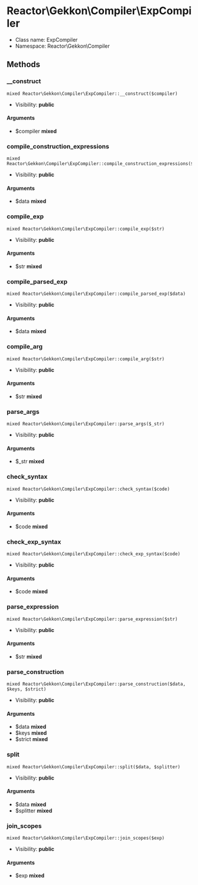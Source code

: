 Reactor\Gekkon\Compiler\ExpCompiler
===============






* Class name: ExpCompiler
* Namespace: Reactor\Gekkon\Compiler







Methods
-------


### __construct

    mixed Reactor\Gekkon\Compiler\ExpCompiler::__construct($compiler)





* Visibility: **public**


#### Arguments
* $compiler **mixed**



### compile_construction_expressions

    mixed Reactor\Gekkon\Compiler\ExpCompiler::compile_construction_expressions($data)





* Visibility: **public**


#### Arguments
* $data **mixed**



### compile_exp

    mixed Reactor\Gekkon\Compiler\ExpCompiler::compile_exp($str)





* Visibility: **public**


#### Arguments
* $str **mixed**



### compile_parsed_exp

    mixed Reactor\Gekkon\Compiler\ExpCompiler::compile_parsed_exp($data)





* Visibility: **public**


#### Arguments
* $data **mixed**



### compile_arg

    mixed Reactor\Gekkon\Compiler\ExpCompiler::compile_arg($str)





* Visibility: **public**


#### Arguments
* $str **mixed**



### parse_args

    mixed Reactor\Gekkon\Compiler\ExpCompiler::parse_args($_str)





* Visibility: **public**


#### Arguments
* $_str **mixed**



### check_syntax

    mixed Reactor\Gekkon\Compiler\ExpCompiler::check_syntax($code)





* Visibility: **public**


#### Arguments
* $code **mixed**



### check_exp_syntax

    mixed Reactor\Gekkon\Compiler\ExpCompiler::check_exp_syntax($code)





* Visibility: **public**


#### Arguments
* $code **mixed**



### parse_expression

    mixed Reactor\Gekkon\Compiler\ExpCompiler::parse_expression($str)





* Visibility: **public**


#### Arguments
* $str **mixed**



### parse_construction

    mixed Reactor\Gekkon\Compiler\ExpCompiler::parse_construction($data, $keys, $strict)





* Visibility: **public**


#### Arguments
* $data **mixed**
* $keys **mixed**
* $strict **mixed**



### split

    mixed Reactor\Gekkon\Compiler\ExpCompiler::split($data, $splitter)





* Visibility: **public**


#### Arguments
* $data **mixed**
* $splitter **mixed**



### join_scopes

    mixed Reactor\Gekkon\Compiler\ExpCompiler::join_scopes($exp)





* Visibility: **public**


#### Arguments
* $exp **mixed**



